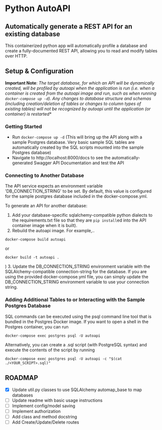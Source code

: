 # Python AutoAPI
## Automatically generate a REST API for an existing database
This containerized python app will automatically profile a database and create a fully-documented REST API, allowing you to read and modify tables over HTTP.  

## Setup & Configuration

**Important Note**: *The target database, for which an API will be dynamically created, will be profiled by autoapi when the application is run (i.e. when a container is created from the autoapi image and run, such as when running `docker-compose up -d`).  Any changes to database structure and schemas (including creation/deletion of tables or changes to column types of existing tables) will not be recognized by autoapi until the application (or container) is restarted**

### **Getting Started**
- Run `docker-compose up -d` (This will bring up the API along with a sample Postgres database.  Very basic sample SQL tables are automatically created by the SQL scripts mounted into the sample Postgres database)
- Navigate to http://localhost:8000/docs to see the automatically-generated Swagger API Documentation and test the API

### **Connecting to Another Database**
The API service expects an environment variable 'DB_CONNECTION_STRING' to be set.  By default, this value is configured for the sample postgres database included in the docker-compose.yml.  

To generate an API for another database: 
1. Add your database-specific sqlalchemy-compatible python dialects to the requirements.txt file so that they are `pip install`ed into the API container image when it is built).
2. Rebuild the autoapi image. For example,..
```
docker-compose build autoapi
``` 
or 
```
docker build -t autoapi .
```
)
3. Update the DB_CONNECTION_STRING environment variable with the SQLAlchemy-compatible connection-string for the database.  If you are using the provided docker-compose.yml file, you can simply update the DB_CONNECTION_STRING environment variable to use your connection string.
 

### **Adding Additional Tables to or Interacting with the Sample Postgres Database**
SQL commands can be executed using the psql command line tool that is bundled in the Postgres Docker image.  If you want to open a shell in the Postgres container, you can run
 ```
 docker-compose exec postgres psql -U autoapi
 ```  
 Alternatively, you can create a .sql script (with PostgreSQL syntax) and execute the contents of the script by running 
 ```
 docker-compose exec postgres psql -U autoapi -c "$(cat ./<YOUR_SCRIPT>.sql)"
 ```

## ROADMAP
- [x] Update util.py classes to use SQLAlchemy automap_base to map databases
- [ ] Update readme with basic usage instructions
- [ ] Implement config/model saving
- [ ] Implement authorization
- [ ] Add class and method docstring
- [ ] Add Create/Update/Delete routes